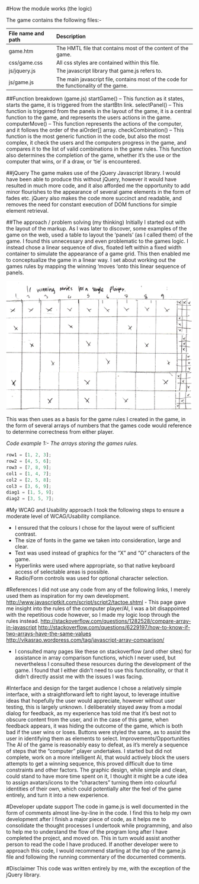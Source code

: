 #How the module works (the logic)

The game contains the following files:-

| File name and path       | Description           | 
|:------------- |:-------------| 
|game.htm | The HMTL file that contains most of the content of the game.|
|css/game.css | All css styles are contained within this file. |
|js/jquery.js | The javascript library that game.js refers to. |
|js/game.js | The main javascript file, contains most of the code for the functionality of the game.|

##Function breakdown (game.js)
startGame() – This function as it states, starts the game, it is triggered from the startBtn link. 
selectPanel() – This function is triggered from the panels in the layout of the game, it is a central function to the game, and represents the users actions in the game.
computerMove() – This function represents the actions of the computer, and it follows the order of the aiOrder[] array.
checkCombination() – This function is the most generic function in the code, but also the most complex, it check the users and the computers progress in the game, and compares it to the list of valid combinations in the game rules.  This function also determines the completion of the game, whether it’s the use or the computer that wins, or if a draw, or ‘tie’ is encountered.

##jQuery
The game makes use of the jQuery Javascript library. I would have been able to produce this without jQuery, however it would have resulted in much more code, and it also afforded me the opportunity to add minor flourishes to the appearance of several game elements in the form of fades etc. jQuery also makes the code more succinct and readable, and removes the need for constant execution of DOM functions for simple element retrieval.
 
##The approach / problem solving (my thinking)
Initially I started out with the layout of the markup. As I was later to discover, some examples of the game on the web, used a table to layout the ‘panels’ (as I called them) of the game. I found this unnecessary and even problematic to the games logic. I instead chose a linear sequence of divs, floated left within a fixed width container to simulate the appearance of a game grid. This then enabled me to conceptualize the game in a linear way. I set about working out the games rules by mapping the winning ‘moves ‘onto this linear sequence of panels.

![alt text](doc/tic-tac-toe-sketch.png)

This was then uses as a basis for the game rules I created in the game, in the form of several arrays of numbers that the games code would reference to determine correctness from either player.

_Code example 1:- The arrays storing the games rules._

```javascript
row1 = [1, 2, 3];
row2 = [4, 5, 6];
row3 = [7, 8, 9];
col1 = [1, 4, 7];
col2 = [2, 5, 8];
col3 = [3, 6, 9];
diag1 = [1, 5, 9];
diag2 = [3, 5, 7];
```

#My WCAG and Usability approach
I took the following steps to ensure a moderate level of WCAG/Usability compliance.
*	I ensured that the colours I chose for the layout were of sufficient contrast.
*	The size of fonts in the game we taken into consideration, large and clear.
*	Text was used instead of graphics for the “X” and “O” characters of the game.
*	Hyperlinks were used where appropriate, so that native keyboard access of selectable areas is possible.
*	Radio/Form controls was used for optional character selection.

#References
I did not use any code from any of the following links, I merely used them as inspiration for my own development.
http://www.javascriptkit.com/script/script2/tactoe.shtml - This page gave me insight into the rules of the computer player/AI, I was a bit disappointed with the repetitious code however, so I made my logic loop through the rules instead.
http://stackoverflow.com/questions/1282528/compare-array-in-javascript
http://stackoverflow.com/questions/6229197/how-to-know-if-two-arrays-have-the-same-values
http://vikasrao.wordpress.com/tag/javascript-array-comparison/
 - I consulted many pages like these on stackoverflow (and other sites) for assistance in array comparison functions, which I never used, but nevertheless I consulted these resources during the development of the game. I found that I either didn’t need to use this functionality, or that it didn’t directly assist me with the issues I was facing.

#Interface and design for the target audience
I chose a relatively simple interface, with a straightforward left to right layout, to leverage intuitive ideas that hopefully the user would appreciate, however without user testing, this is largely unknown. I deliberately stayed away from a modal dialog for feedback, as my experience has told me that it’s best not to obscure content from the user, and in the case of this game, when feedback appears, it was hiding the outcome of the game, which is both bad if the user wins or loses. Buttons were styled the same, as to assist the user in identifying them as elements to select.
Improvements/Opportunities
The AI of the game is reasonably easy to defeat, as it’s merely a sequence of steps that the “computer” player undertakes. I started but did not complete, work on a more intelligent AI, that would actively block the users attempts to get a winning sequence, this proved difficult due to time constraints and other factors.
The graphic design, while simple and clean, could stand to have more time spent on it, I thought it might be a cute idea to assign avatars/icons to the “characters” turning them into colourful identities of their own, which could potentially alter the feel of the game entirely, and turn it into a new experience.

#Developer update support
The code in game.js is well documented in the form of comments almost line-by-line in the code. I find this to help my own development after I finish a major piece of code, as it helps me to consolidate the thought processes I undertook while programming, and also to help me to understand the flow of the program long after I have completed the project, and moved on. This in turn would assist another person to read the code I have produced. If another developer were to approach this code, I would recommend starting at the top of the game.js file and following the running commentary of the documented comments.

#Disclaimer
This code was written entirely by me, with the exception of the jQuery library. 
